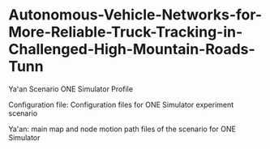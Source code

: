 # Autonomous-Vehicle-Networks-for-More-Reliable-Truck-Tracking-in-Challenged-High-Mountain-Roads-Tunn
Ya'an Scenario ONE Simulator Profile

Configuration file: Configuration files for ONE Simulator experiment scenario

Ya'an: main map and node motion path files of the scenario for ONE Simulator
